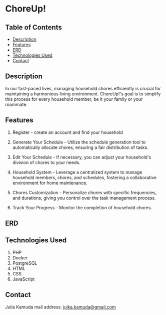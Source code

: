 # ChoreUp!


## Table of Contents
- [Description](#description)
- [Features](#features)
- [ERD](#erd)
- [Technologies Used](#technologies-used)
- [Contact](#contact)


## Description

In our fast-paced lives, managing household chores efficiently is crucial for maintaining a harmonious living environment. ChoreUp!'s goal is to simplify this process for every household member, be it your family or your roommate.


## Features

1. Register - create an account and find your household

2. Generate Your Schedule - Utilize the schedule generation tool to automatically allocate chores, ensuring a fair distribution of tasks.

3. Edit Your Schedule - If necessary, you can adjust your household's division of chores to your needs.

4. Household System - Leverage a centralized system to manage household members, chores, and schedules, fostering a collaborative environment for home maintenance.

5. Chores Customization - Personalize chores with specific frequencies, and durations, giving you control over the task management process.

6. Track Your Progress -  Monitor the completion of household chores.


## ERD



## Technologies Used
1. PHP
2. Docker
3. PostgreSQL
4. HTML
5. CSS
6. JavaScript


## Contact
Julia Kamuda
mail address: julka.kamuda@gmail.com